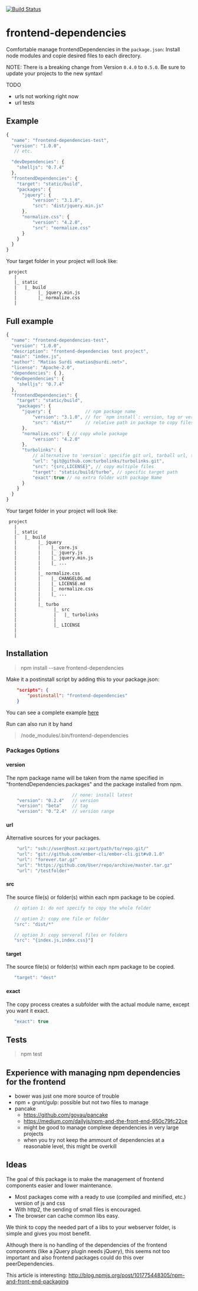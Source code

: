 [![Build Status](https://travis-ci.org/msurdi/frontend-dependencies.svg?branch=master)](https://travis-ci.org/msurdi/frontend-dependencies)


# frontend-dependencies

Comfortable manage frontendDependencies in the `package.json`:
Install node modules and copie desired files to each directory.


NOTE: There is a breaking change from Version `0.4.0` to `0.5.0`. Be sure to update your projects to the new syntax!


TODO
* urls not working right now
* url tests

## Example

```js
{
  "name": "frontend-dependencies-test",
  "version": "1.0.0",
   // etc.

  "devDependencies": {
    "shelljs": "0.7.4"
  },
  "frontendDependencies": {
    "target": "static/build",
    "packages": {
      "jquery": {             
          "version": "3.1.0",
          "src": "dist/jquery.min.js"
      },
      "normalize.css": {
          "version": "4.2.0",
          "src": "normalize.css"
      }
    }
  }
}
```

Your target folder in your project will look like:

```
 project
   |
   |_ static
   |   |_ build
   |        |_ jquery.min.js
   |        |_ normalize.css
   |

```

## Full example

```js
{
  "name": "frontend-dependencies-test",
  "version": "1.0.0",
  "description": "frontend-dependencies test project",
  "main": "index.js",
  "author": "Matias Surdi <matias@surdi.net>",
  "license": "Apache-2.0",
  "dependencies": { },
  "devDependencies": {
    "shelljs": "0.7.4"
  },
  "frontendDependencies": {
    "target": "static/build",
    "packages": {
      "jquery": {             // npm package name
          "version": "3.1.0", // for `npm install`: version, tag or version range
          "src": "dist/*"     // relative path in package to copy files
      },
      "normalize.css": { // copy whole package
          "version": "4.2.0"
      },
      "turbolinks": {
          // alternative to 'version`: specifie git url, tarball url, tarball file, folder
          "url": "git@github.com:turbolinks/turbolinks.git",     
          "src": "{src,LICENSE}", // copy multiple files
          "target": "static/build/turbo", // specific target path
          "exact":true // no extra folder with package Name
      }
    }
  }
}
```

Your target folder in your project will look like:

```
 project
   |
   |_ static
   |   |_ build
   |        |_ jquery
   |        |    |_ core.js
   |        |    |_ jquery.js
   |        |    |_ jquery.min.js
   |        |    |_ ...
   |        |
   |        |_ normalize.css
   |        |    |_ CHANGELOG.md
   |        |    |_ LICENSE.md
   |        |    |_ normalize.css
   |        |    |_ ...
   |        |
   |        |_ turbo
   |              |_ src
   |              |   |_ turbolinks
   |              |
   |              |_ LICENSE
   |
   |

```


## Installation

> npm install --save frontend-dependencies

Make it a postinstall script by adding this to your package.json:
```json
    "scripts": {
        "postinstall": "frontend-dependencies"
    }
```

You can see a complete example [here](https://github.com/msurdi/frontend-dependencies/blob/master/fixtures/package.json)

Run can also run it by hand

> /node_modules/.bin/frontend-dependencies

### Packages Options

#### version
The npm package name will be taken from the name specified in "frontendDependencies.packages" and the package installed from npm.
```js
                         // none: install latest
    "version": "0.2.4"   // version
    "version": "beta"    // tag
    "version": "0.^2.4"  // version range
```
#### url
Alternative sources for your packages.
```js
    "url": "ssh://user@host.xz:port/path/to/repo.git/"
    "url": "git://github.com/ember-cli/ember-cli.git#v0.1.0"
    "url": "forever.tar.gz"
    "url": "https://github.com/User/repo/archive/master.tar.gz"
    "url": "/testfolder"
```

#### src
The source file(s) or folder(s) within each npm package to be copied.

```js
   // option 1: do not specify to copy the whole folder

   // option 2: copy one file or folder
   "src": "dist/*"

   // option 3: copy serveral files or folders
   "src": "{index.js,index.css}"]
```

#### target
The source file(s) or folder(s) within each npm package to be copied.

```js
   "target": "dest"
```

#### exact
The copy process creates a subfolder with the actual module name, except you want it exact.

```js
   "exact": true
```



## Tests

> npm test


## Experience with managing npm dependencies for the frontend

* bower was just one more source of trouble
* npm + grunt/gulp: possible but not two files to manage
* pancake
   * https://github.com/govau/pancake
   * https://medium.com/dailyjs/npm-and-the-front-end-950c79fc22ce
   * might be good to manage complexe dependencies in very large projects
   * when you try not keep the ammount of dependencies at a reasonable level, this might be overkill

## Ideas
The goal of this package is to make the management of frontend components easier and lower maintenance.

* Most packages come with a ready to use (compiled and minified, etc.) version of js and css
* With http2, the sending of small files is encouraged.
* The browser can cache common libs easy.

We think to copy the needed part of a libs to your webserver folder, is simple and gives you most benefit.

Although there is no handling of the dependencies of the frontend components (like a jQuery plugin needs jQuery), this seems not too important and also frontend packages could do this over peerDependencies.

This article is interesting: http://blog.npmjs.org/post/101775448305/npm-and-front-end-packaging
